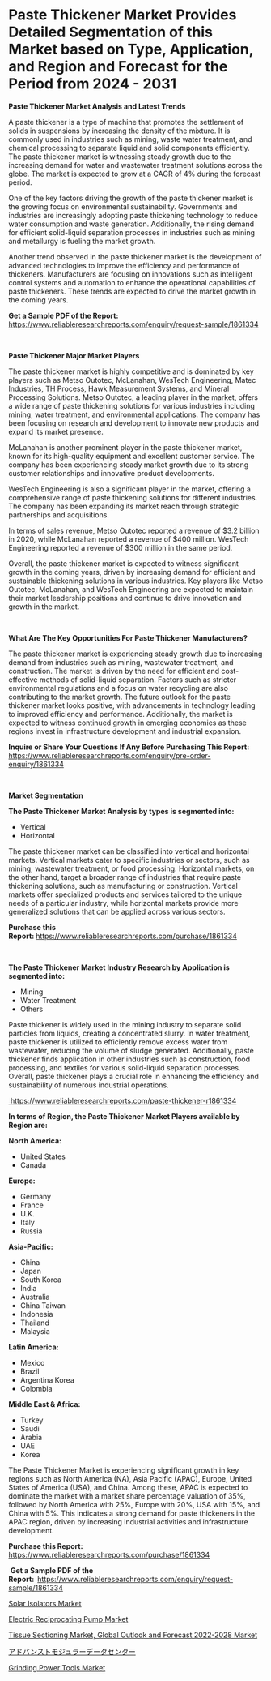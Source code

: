 <p><h1>Paste Thickener Market Provides Detailed Segmentation of this Market based on Type, Application, and Region and Forecast for the Period from 2024 - 2031</h1></p><p><strong>Paste Thickener Market Analysis and Latest Trends</strong></p>
<p><p>A paste thickener is a type of machine that promotes the settlement of solids in suspensions by increasing the density of the mixture. It is commonly used in industries such as mining, waste water treatment, and chemical processing to separate liquid and solid components efficiently. The paste thickener market is witnessing steady growth due to the increasing demand for water and wastewater treatment solutions across the globe. The market is expected to grow at a CAGR of 4% during the forecast period.</p><p>One of the key factors driving the growth of the paste thickener market is the growing focus on environmental sustainability. Governments and industries are increasingly adopting paste thickening technology to reduce water consumption and waste generation. Additionally, the rising demand for efficient solid-liquid separation processes in industries such as mining and metallurgy is fueling the market growth.</p><p>Another trend observed in the paste thickener market is the development of advanced technologies to improve the efficiency and performance of thickeners. Manufacturers are focusing on innovations such as intelligent control systems and automation to enhance the operational capabilities of paste thickeners. These trends are expected to drive the market growth in the coming years.</p></p>
<p><strong>Get a Sample PDF of the Report:&nbsp;</strong> <a href="https://www.reliableresearchreports.com/enquiry/request-sample/1861334">https://www.reliableresearchreports.com/enquiry/request-sample/1861334</a></p>
<p>&nbsp;</p>
<p><strong>Paste Thickener Major Market Players</strong></p>
<p><p>The paste thickener market is highly competitive and is dominated by key players such as Metso Outotec, McLanahan, WesTech Engineering, Matec Industries, TH Process, Hawk Measurement Systems, and Mineral Processing Solutions. Metso Outotec, a leading player in the market, offers a wide range of paste thickening solutions for various industries including mining, water treatment, and environmental applications. The company has been focusing on research and development to innovate new products and expand its market presence.</p><p>McLanahan is another prominent player in the paste thickener market, known for its high-quality equipment and excellent customer service. The company has been experiencing steady market growth due to its strong customer relationships and innovative product developments.</p><p>WesTech Engineering is also a significant player in the market, offering a comprehensive range of paste thickening solutions for different industries. The company has been expanding its market reach through strategic partnerships and acquisitions.</p><p>In terms of sales revenue, Metso Outotec reported a revenue of $3.2 billion in 2020, while McLanahan reported a revenue of $400 million. WesTech Engineering reported a revenue of $300 million in the same period.</p><p>Overall, the paste thickener market is expected to witness significant growth in the coming years, driven by increasing demand for efficient and sustainable thickening solutions in various industries. Key players like Metso Outotec, McLanahan, and WesTech Engineering are expected to maintain their market leadership positions and continue to drive innovation and growth in the market.</p></p>
<p>&nbsp;</p>
<p><strong>What Are The Key Opportunities For Paste Thickener Manufacturers?</strong></p>
<p><p>The paste thickener market is experiencing steady growth due to increasing demand from industries such as mining, wastewater treatment, and construction. The market is driven by the need for efficient and cost-effective methods of solid-liquid separation. Factors such as stricter environmental regulations and a focus on water recycling are also contributing to the market growth. The future outlook for the paste thickener market looks positive, with advancements in technology leading to improved efficiency and performance. Additionally, the market is expected to witness continued growth in emerging economies as these regions invest in infrastructure development and industrial expansion.</p></p>
<p><strong>Inquire or Share Your Questions If Any Before Purchasing This Report:</strong> <a href="https://www.reliableresearchreports.com/enquiry/pre-order-enquiry/1861334">https://www.reliableresearchreports.com/enquiry/pre-order-enquiry/1861334</a></p>
<p>&nbsp;</p>
<p><strong>Market Segmentation</strong></p>
<p><strong>The Paste Thickener Market Analysis by types is segmented into:</strong></p>
<p><ul><li>Vertical</li><li>Horizontal</li></ul></p>
<p><p>The paste thickener market can be classified into vertical and horizontal markets. Vertical markets cater to specific industries or sectors, such as mining, wastewater treatment, or food processing. Horizontal markets, on the other hand, target a broader range of industries that require paste thickening solutions, such as manufacturing or construction. Vertical markets offer specialized products and services tailored to the unique needs of a particular industry, while horizontal markets provide more generalized solutions that can be applied across various sectors.</p></p>
<p><strong>Purchase this Report:&nbsp;</strong><a href="https://www.reliableresearchreports.com/purchase/1861334">https://www.reliableresearchreports.com/purchase/1861334</a></p>
<p>&nbsp;</p>
<p><strong>The Paste Thickener Market Industry Research by Application is segmented into:</strong></p>
<p><ul><li>Mining</li><li>Water Treatment</li><li>Others</li></ul></p>
<p><p>Paste thickener is widely used in the mining industry to separate solid particles from liquids, creating a concentrated slurry. In water treatment, paste thickener is utilized to efficiently remove excess water from wastewater, reducing the volume of sludge generated. Additionally, paste thickener finds application in other industries such as construction, food processing, and textiles for various solid-liquid separation processes. Overall, paste thickener plays a crucial role in enhancing the efficiency and sustainability of numerous industrial operations.</p></p>
<p><a href="https://www.reliableresearchreports.com/paste-thickener-r1861334">&nbsp;https://www.reliableresearchreports.com/paste-thickener-r1861334</a></p>
<p><strong>In terms of Region, the Paste Thickener Market Players available by Region are:</strong></p>
<p>
    <p> <strong> North America: </strong>
        <ul>
            <li>United States</li>
            <li>Canada</li>
        </ul>
        </p> 
    <p> <strong> Europe: </strong>
        <ul>
            <li>Germany</li>
            <li>France</li>
            <li>U.K.</li>
            <li>Italy</li>
            <li>Russia</li>
        </ul>
        </p> 
    <p> <strong> Asia-Pacific: </strong>
        <ul>
            <li>China</li>
            <li>Japan</li>
            <li>South Korea</li>
            <li>India</li>
            <li>Australia</li>
            <li>China Taiwan</li>
            <li>Indonesia</li>
            <li>Thailand</li>
            <li>Malaysia</li>
        </ul>
        </p> 
    <p> <strong> Latin America: </strong>
        <ul>
            <li>Mexico</li>
            <li>Brazil</li>
            <li>Argentina Korea</li>
            <li>Colombia</li>
        </ul>
        </p> 
    <p> <strong> Middle East & Africa: </strong>
        <ul>
            <li>Turkey</li>
            <li>Saudi</li>
            <li>Arabia</li>
            <li>UAE</li>
            <li>Korea</li>
        </ul>
    </p>
    </p>
<p><p>The Paste Thickener Market is experiencing significant growth in key regions such as North America (NA), Asia Pacific (APAC), Europe, United States of America (USA), and China. Among these, APAC is expected to dominate the market with a market share percentage valuation of 35%, followed by North America with 25%, Europe with 20%, USA with 15%, and China with 5%. This indicates a strong demand for paste thickeners in the APAC region, driven by increasing industrial activities and infrastructure development.</p></p>
<p><strong>Purchase this Report: </strong><a href="https://www.reliableresearchreports.com/purchase/1861334">https://www.reliableresearchreports.com/purchase/1861334</a></p>
<p>&nbsp;<strong>Get a Sample PDF of the Report:&nbsp;&nbsp;</strong><a href="https://www.reliableresearchreports.com/enquiry/request-sample/1861334">https://www.reliableresearchreports.com/enquiry/request-sample/1861334</a></p>
<p><strong></strong></p>
<p><p><a href="https://www.linkedin.com/pulse/solar-isolators-market-forecasts-trends-impact-analysis-2024-eftlf?trackingId=%2BQFv6vHZGz3fhuJzB3NICw%3D%3D">Solar Isolators Market</a></p><p><a href="https://github.com/arionmp/Market-Research-Report-List-4/blob/main/electric-reciprocating-pump-market.md">Electric Reciprocating Pump Market</a></p><p><a href="https://www.linkedin.com/pulse/tissue-sectioning-market-global-outlook-forecast-2022-2028-73xze?trackingId=iCh%2FDWdWEPxGbexRrQZhyQ%3D%3D">Tissue Sectioning Market, Global Outlook and Forecast 2022-2028 Market</a></p><p><a href="https://github.com/JoanaNitzsche/Market-Research-Report-List-1/blob/main/5459393160681.md">アドバンストモジュラーデータセンター</a></p><p><a href="https://github.com/SheilaBruen2023/Market-Research-Report-List-1/blob/main/grinding-power-tools-market.md">Grinding Power Tools Market</a></p></p>